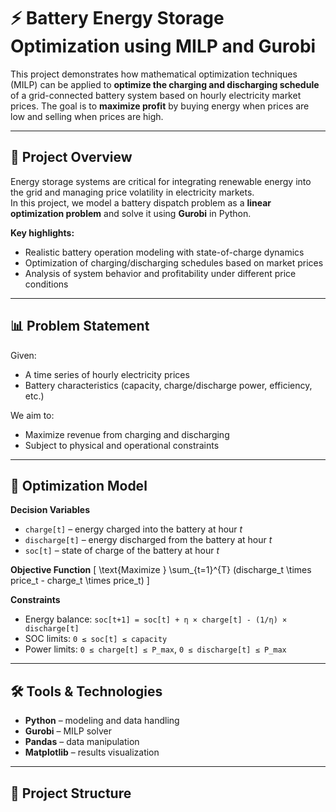 # ⚡ Battery Energy Storage Optimization using MILP and Gurobi

This project demonstrates how mathematical optimization techniques (MILP) can be applied to **optimize the charging and discharging schedule** of a grid-connected battery system based on hourly electricity market prices. The goal is to **maximize profit** by buying energy when prices are low and selling when prices are high.

---

## 🚀 Project Overview

Energy storage systems are critical for integrating renewable energy into the grid and managing price volatility in electricity markets.  
In this project, we model a battery dispatch problem as a **linear optimization problem** and solve it using **Gurobi** in Python.

**Key highlights:**
- Realistic battery operation modeling with state-of-charge dynamics
- Optimization of charging/discharging schedules based on market prices
- Analysis of system behavior and profitability under different price conditions

---

## 📊 Problem Statement

Given:
- A time series of hourly electricity prices
- Battery characteristics (capacity, charge/discharge power, efficiency, etc.)

We aim to:
- Maximize revenue from charging and discharging
- Subject to physical and operational constraints

---

## 🧮 Optimization Model

**Decision Variables**
- `charge[t]` – energy charged into the battery at hour *t*
- `discharge[t]` – energy discharged from the battery at hour *t*
- `soc[t]` – state of charge of the battery at hour *t*

**Objective Function**
\[
\text{Maximize } \sum_{t=1}^{T} (discharge_t \times price_t - charge_t \times price_t)
\]

**Constraints**
- Energy balance: `soc[t+1] = soc[t] + η × charge[t] - (1/η) × discharge[t]`
- SOC limits: `0 ≤ soc[t] ≤ capacity`
- Power limits: `0 ≤ charge[t] ≤ P_max`, `0 ≤ discharge[t] ≤ P_max`

---

## 🛠️ Tools & Technologies

- **Python** – modeling and data handling  
- **Gurobi** – MILP solver  
- **Pandas** – data manipulation  
- **Matplotlib** – results visualization  

---

## 📁 Project Structure

